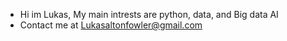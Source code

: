 - Hi im Lukas, My main intrests are python, data, and Big data AI
- Contact me at Lukasaltonfowler@gmail.com

